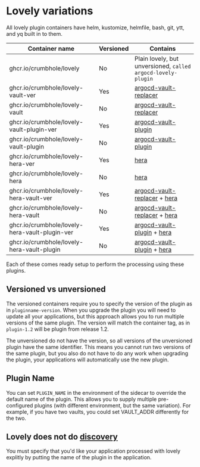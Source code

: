 # Lovely variations

All lovely plugin containers have helm, kustomize, helmfile, bash, git, ytt, and yq built in to them.

| Container name | Versioned | Contains |
|----------------|-----------|----------|
| ghcr.io/crumbhole/lovely | No | Plain lovely, but unversioned, `called argocd-lovely-plugin` |
| ghcr.io/crumbhole/lovely-vault-ver | Yes | [argocd-vault-replacer](https://github.com/crumbhole/argocd-vault-replacer) |
| ghcr.io/crumbhole/lovely-vault | No | [argocd-vault-replacer](https://github.com/crumbhole/argocd-vault-replacer) |
| ghcr.io/crumbhole/lovely-vault-plugin-ver | Yes | [argocd-vault-plugin](https://github.com/argoproj-labs/argocd-vault-plugin) |
| ghcr.io/crumbhole/lovely-vault-plugin | No | [argocd-vault-plugin](https://github.com/argoproj-labs/argocd-vault-plugin) |
| ghcr.io/crumbhole/lovely-hera-ver | Yes | [hera](hera.md) |
| ghcr.io/crumbhole/lovely-hera | No | [hera](hera.md) |
| ghcr.io/crumbhole/lovely-hera-vault-ver | Yes | [argocd-vault-replacer](https://github.com/crumbhole/argocd-vault-replacer) + [hera](hera.md) |
| ghcr.io/crumbhole/lovely-hera-vault | No | [argocd-vault-replacer](https://github.com/crumbhole/argocd-vault-replacer) + [hera](hera.md) |
| ghcr.io/crumbhole/lovely-hera-vault-plugin-ver | Yes | [argocd-vault-plugin](https://github.com/argoproj-labs/argocd-vault-plugin) + [hera](hera.md) |
| ghcr.io/crumbhole/lovely-hera-vault-plugin | No | [argocd-vault-plugin](https://github.com/argoproj-labs/argocd-vault-plugin) + [hera](hera.md) |

Each of these comes ready setup to perform the processing using these plugins.

## Versioned vs unversioned

The versioned containers require you to specify the version of the plugin as in `pluginname-version`. When you upgrade the plugin you will need to update all your applications, but this approach allows you to run multiple versions of the same plugin. The version will match the container tag, as in `plugin-1.2` will be plugin from release 1.2.

The unversioned do not have the version, so all versions of the unversioned plugin have the same identifier. This means you cannot run two versions of the same plugin, but you also do not have to do any work when upgrading the plugin, your applications will automatically use the new plugin.

## Plugin Name

You can set `PLUGIN_NAME` in the environment of the sidecar to override the default name of the plugin. This allows you to supply multiple pre-configured plugins (with different environment, but the same variation). For example, if you have two vaults, you could set VAULT_ADDR differently for the two.

## Lovely does not do [discovery](https://argo-cd.readthedocs.io/en/stable/operator-manual/config-management-plugins/#write-discovery-rules-for-your-plugin)

You must specify that you'd like your application processed with lovely explitly by putting the name of the plugin in the application.
